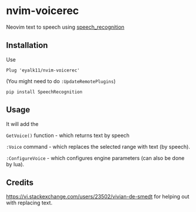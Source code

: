 # nvim-voicerec
Neovim text to speech using [speech_recognition](https://github.com/Uberi/speech_recognition)

## Installation

Use
```
Plug 'eyalk11/nvim-voicerec'
```
(You might need to do `:UpdateRemotePlugins`)

```
pip install SpeechRecognition

```

## Usage

It will add the 

`GetVoice()` function - which returns text by speech

`:Voice` command - which replaces the selected range with text (by speech).

`:ConfigureVoice` - which configures engine parameters (can also be done by lua).

## Credits

https://vi.stackexchange.com/users/23502/vivian-de-smedt for helping out with replacing text. 


